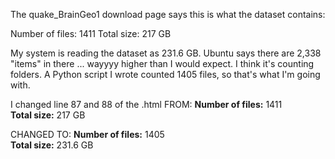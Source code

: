 The quake_BrainGeo1 download page says this is what the dataset contains:

Number of files: 1411
Total size: 217 GB

My system is reading the dataset as 231.6 GB.
Ubuntu says there are 2,338 "items" in there ... wayyyy higher than I would expect.
I think it's counting folders. A Python script I wrote counted 1405 files, so that's what I'm going with.

I changed line 87 and 88 of the .html FROM:
<b>Number of files:</b> 1411<br>
<b>Total size:</b> 217 GB<p>

CHANGED TO:
<b>Number of files:</b> 1405<br>
<b>Total size:</b> 231.6 GB<p>

